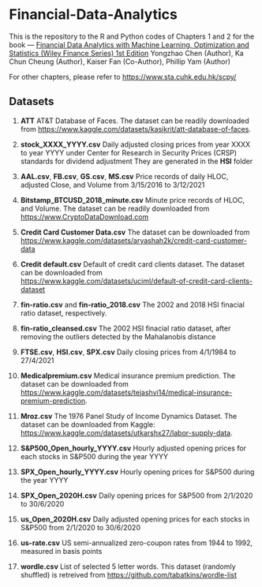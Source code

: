 # Financial-Data-Analytics
This is the repository to the R and Python codes of Chapters 1 and 2 for the book — 
[Financial Data Analytics with Machine Learning, Optimization and Statistics (Wiley Finance Series) 1st Edition](https://www.wiley.com/en-us/Financial+Data+Analytics+with+Machine+Learning%2C+Optimization+and+Statistics-p-9781119863397)
Yongzhao Chen (Author), Ka Chun Cheung (Author), Kaiser Fan (Co-Author), Phillip Yam (Author)

For other chapters, please refer to https://www.sta.cuhk.edu.hk/scpy/

## Datasets
1. **ATT**
AT&T Database of Faces. The dataset can be readily downloaded from https://www.kaggle.com/datasets/kasikrit/att-database-of-faces.

2. **stock_XXXX_YYYY.csv**
Daily adjusted closing prices from year XXXX to year YYYY under Center for Research in Security Prices (CRSP) standards for dividend adjustment
They are generated in the **HSI** folder

3. **AAL.csv**, **FB.csv**, **GS.csv**, **MS.csv**
Price records of daily HLOC, adjusted Close, and Volume from 3/15/2016 to 3/12/2021

4. **Bitstamp_BTCUSD_2018_minute.csv**
Minute price records of HLOC, and Volume. The dataset can be readily downloaded from https://www.CryptoDataDownload.com

5. **Credit Card Customer Data.csv**
The dataset can be downloaded from https://www.kaggle.com/datasets/aryashah2k/credit-card-customer-data

6. **Credit default.csv**
Default of credit card clients dataset. The dataset can be downloaded from https://www.kaggle.com/datasets/uciml/default-of-credit-card-clients-dataset

7. **fin-ratio.csv** and **fin-ratio_2018.csv**
The 2002 and 2018 HSI finacial ratio dataset, respectively.

8. **fin-ratio_cleansed.csv**
The 2002 HSI finacial ratio dataset, after removing the outliers detected by the Mahalanobis distance

9. **FTSE.csv**, **HSI.csv**, **SPX.csv**
Daily closing prices from 4/1/1984 to 27/4/2021

10. **Medicalpremium.csv**
Medical insurance premium prediction. The dataset can be downloaded from https://www.kaggle.com/datasets/tejashvi14/medical-insurance-premium-prediction.

11. **Mroz.csv**
The 1976 Panel Study of Income Dynamics Dataset. The dataset can be downloaded from Kaggle: https://www.kaggle.com/datasets/utkarshx27/labor-supply-data.

12. **S&P500_Open_hourly_YYYY.csv**
Hourly adjusted opening prices for each stocks in S&P500 during the year YYYY

13. **SPX_Open_hourly_YYYY.csv**
Hourly opening prices for S&P500 during the year YYYY

14. **SPX_Open_2020H.csv**
Daily opening prices for S&P500 from 2/1/2020 to 30/6/2020

15. **us_Open_2020H.csv**
Daily adjusted opening prices for each stocks in S&P500 from 2/1/2020 to 30/6/2020

16. **us-rate.csv**
US semi-annualized zero-coupon rates from 1944 to 1992, measured in basis points

17. **wordle.csv**
List of selected 5 letter words. This dataset (randomly shuffled) is retreived from https://github.com/tabatkins/wordle-list